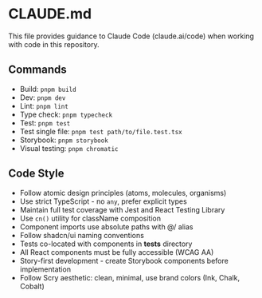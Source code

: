 # CLAUDE.md

This file provides guidance to Claude Code (claude.ai/code) when working with code in this repository.

## Commands
- Build: `pnpm build` 
- Dev: `pnpm dev`
- Lint: `pnpm lint`
- Type check: `pnpm typecheck`
- Test: `pnpm test`
- Test single file: `pnpm test path/to/file.test.tsx`
- Storybook: `pnpm storybook`
- Visual testing: `pnpm chromatic`

## Code Style
- Follow atomic design principles (atoms, molecules, organisms)
- Use strict TypeScript - no `any`, prefer explicit types
- Maintain full test coverage with Jest and React Testing Library
- Use `cn()` utility for className composition
- Component imports use absolute paths with @/ alias
- Follow shadcn/ui naming conventions
- Tests co-located with components in __tests__ directory
- All React components must be fully accessible (WCAG AA)
- Story-first development - create Storybook components before implementation
- Follow Scry aesthetic: clean, minimal, use brand colors (Ink, Chalk, Cobalt)